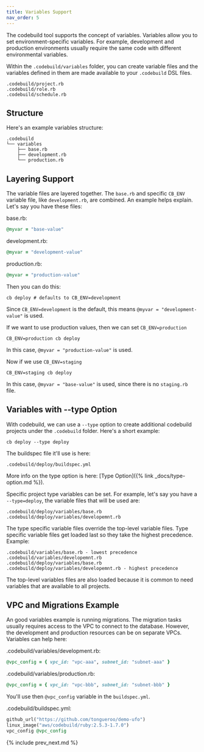 ```yaml
---
title: Variables Support
nav_order: 5
---
```


The codebuild tool supports the concept of variables. Variables allow you to set environment-specific variables. For example, development and production environments usually require the same code with different environmental variables.

Within the `.codebuild/variables` folder, you can create variable files and the variables defined in them are made available to your `.codebuild` DSL files.

    .codebuild/project.rb
    .codebuild/role.rb
    .codebuild/schedule.rb

## Structure

Here's an example variables structure:

    .codebuild
    └── variables
        ├── base.rb
        ├── development.rb
        └── production.rb

## Layering Support

The variable files are layered together. The `base.rb` and specific `CB_ENV `variable file, like `development.rb`, are combined. An example helps explain.   Let's say you have these files:

base.rb:

```ruby
@myvar = "base-value"
```

development.rb:

```ruby
@myvar = "development-value"
```

production.rb:

```ruby
@myvar = "production-value"
```

Then you can do this:

    cb deploy # defaults to CB_ENV=development

Since `CB_ENV=development` is the default, this means `@myvar = "development-value"` is used.

If we want to use production values, then we can set `CB_ENV=production`

    CB_ENV=production cb deploy

In this case, `@myvar = "production-value"` is used.

Now if we use `CB_ENV=staging`

    CB_ENV=staging cb deploy

In this case, `@myvar = "base-value"` is used, since there is no `staging.rb` file.

## Variables with -\-type Option

With codebuild, we can use a `--type` option to create additional codebuild projects under the `.codebuild` folder.  Here's a short example:

    cb deploy --type deploy

The buildspec file it'll use is here:

    .codebuild/deploy/buildspec.yml

More info on the type option is here: [Type Option]({% link _docs/type-option.md %}).

Specific project type variables can be set. For example, let's say you have a `--type=deploy`, the variable files that will be used are:

    .codebuild/deploy/variables/base.rb
    .codebuild/deploy/variables/developemnt.rb

The type specific variable files override the top-level variable files. Type specific variable files get loaded last so they take the highest precedence.  Example:

    .codebuild/variables/base.rb - lowest precedence
    .codebuild/variables/developemnt.rb
    .codebuild/deploy/variables/base.rb
    .codebuild/deploy/variables/developemnt.rb - highest precedence

The top-level variables files are also loaded because it is common to need variables that are available to all projects.

## VPC and Migrations Example

An good variables example is running migrations. The migration tasks usually requires access to the VPC to connect to the database. However, the development and production resources can be on separate VPCs.  Variables can help here:

.codebuild/variables/development.rb:

```ruby
@vpc_config = { vpc_id: "vpc-aaa", subnet_id: "subnet-aaa" }
```

.codebuild/variables/production.rb:

```ruby
@vpc_config = { vpc_id: "vpc-bbb", subnet_id: "subnet-bbb" }
```

You'll use then `@vpc_config` variable in the `buildspec.yml`.

.codebuild/buildspec.yml:

```ruby
github_url("https://github.com/tongueroo/demo-ufo")
linux_image("aws/codebuild/ruby:2.5.3-1.7.0")
vpc_config @vpc_config
```

{% include prev_next.md %}
